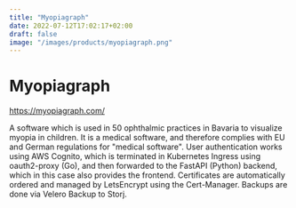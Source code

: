 ```yaml
---
title: "Myopiagraph"
date: 2022-07-12T17:02:17+02:00
draft: false
image: "/images/products/myopiagraph.png"
---
```

# Myopiagraph

https://myopiagraph.com/

A software which is used in 50 ophthalmic practices in Bavaria to visualize myopia in children. It is a medical software, and therefore complies with EU and German regulations for "medical software". 
User authentication works using AWS Cognito, which is terminated in Kubernetes Ingress using oauth2-proxy (Go), and then forwarded to the FastAPI (Python) backend, which in this case also provides the frontend. Certificates are automatically ordered and managed by LetsEncrypt using the Cert-Manager. Backups are done via Velero Backup to Storj.
